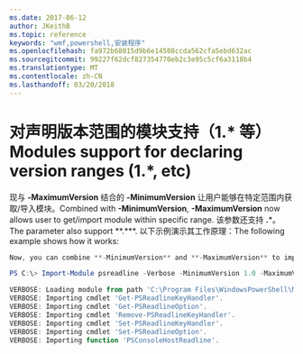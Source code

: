 ```yaml
---
ms.date: 2017-06-12
author: JKeithB
ms.topic: reference
keywords: "wmf,powershell,安装程序"
ms.openlocfilehash: fa972b68015d9b6e14508ccda562cfa5ebd632ac
ms.sourcegitcommit: 99227f62dcf827354770eb2c3e95c5cf6a3118b4
ms.translationtype: MT
ms.contentlocale: zh-CN
ms.lasthandoff: 03/20/2018
---
```

# <a name="modules-support-for-declaring-version-ranges-1-etc"></a><span data-ttu-id="60e58-102">对声明版本范围的模块支持（1.\* 等）</span><span class="sxs-lookup"><span data-stu-id="60e58-102">Modules support for declaring version ranges (1.\*, etc)</span></span>
<span data-ttu-id="60e58-103">现与 **-MaximumVersion** 结合的 **-MinimumVersion** 让用户能够在特定范围内获取/导入模块。</span><span class="sxs-lookup"><span data-stu-id="60e58-103">Combined with **-MinimumVersion**, **-MaximumVersion** now allows user to get/import module within specific range.</span></span> <span data-ttu-id="60e58-104">该参数还支持 **.**\*。</span><span class="sxs-lookup"><span data-stu-id="60e58-104">The parameter also support \*\*.\*\*\*.</span></span> <span data-ttu-id="60e58-105">以下示例演示其工作原理：</span><span class="sxs-lookup"><span data-stu-id="60e58-105">The following example shows how it works:</span></span>

```powershell
Now, you can combine **-MinimumVersion** and **-MaximumVersion** to import module within specific range:

PS C:\> Import-Module psreadline -Verbose -MinimumVersion 1.0 -MaximumVersion 1.2.*

VERBOSE: Loading module from path 'C:\Program Files\WindowsPowerShell\Modules\psreadline\1.1\psreadline.psd1'.
VERBOSE: Importing cmdlet 'Get-PSReadlineKeyHandler'.
VERBOSE: Importing cmdlet 'Get-PSReadlineOption'.
VERBOSE: Importing cmdlet 'Remove-PSReadlineKeyHandler'.
VERBOSE: Importing cmdlet 'Set-PSReadlineKeyHandler'.
VERBOSE: Importing cmdlet 'Set-PSReadlineOption'.
VERBOSE: Importing function 'PSConsoleHostReadline'.
```

